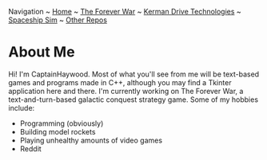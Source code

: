 Navigation ~ [Home](https://captainhaywood.github.io/) ~ [The Forever War](https://captainhaywood.github.io/The-Forever-War-Game/) ~ [Kerman Drive Technologies](https://captainhaywood.github.io/Kerman-Drive-Technologies/) ~ [Spaceship Sim](https://captainhaywood.github.io/Spaceship-Sim) ~ [Other Repos](https://captainhaywood.github.io/OTHER)

# About Me
Hi!
I'm CaptainHaywood. Most of what you'll see from me will be text-based games and programs made in C++, although you may find a Tkinter application here and there. I'm currently working on The Forever War, a text-and-turn-based galactic conquest strategy game. Some of my hobbies include:
- Programming (obviously)
- Building model rockets 
- Playing unhealthy amounts of video games
- Reddit

